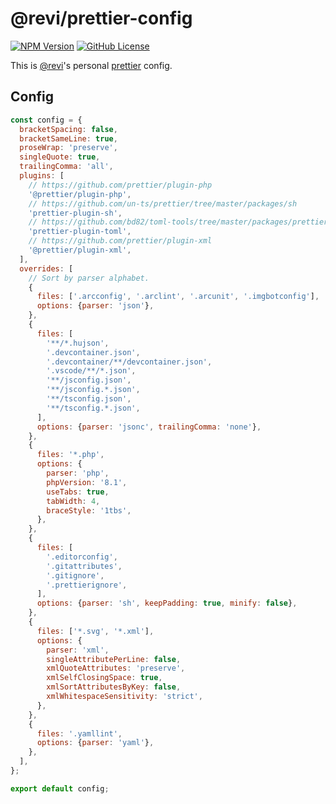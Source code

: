 # @revi/prettier-config

[![NPM Version](https://img.shields.io/npm/v/%40revi%2Fprettier-config?logo=npm&cacheSeconds=600)](https://www.npmjs.com/package/@revi/prettier-config)
[![GitHub License](https://img.shields.io/github/license/revi/sandbox?logo=apache&cacheSeconds=600)](https://github.com/revi/sandbox/tree/master/npm/prettier-config)

This is [@revi](https://revi.xyz/)'s personal [prettier](https://prettier.io/docs/en/) config.

## Config

```js
const config = {
  bracketSpacing: false,
  bracketSameLine: true,
  proseWrap: 'preserve',
  singleQuote: true,
  trailingComma: 'all',
  plugins: [
    // https://github.com/prettier/plugin-php
    '@prettier/plugin-php',
    // https://github.com/un-ts/prettier/tree/master/packages/sh
    'prettier-plugin-sh',
    // https://github.com/bd82/toml-tools/tree/master/packages/prettier-plugin-toml
    'prettier-plugin-toml',
    // https://github.com/prettier/plugin-xml
    '@prettier/plugin-xml',
  ],
  overrides: [
    // Sort by parser alphabet.
    {
      files: ['.arcconfig', '.arclint', '.arcunit', '.imgbotconfig'],
      options: {parser: 'json'},
    },
    {
      files: [
        '**/*.hujson',
        '.devcontainer.json',
        '.devcontainer/**/devcontainer.json',
        '.vscode/**/*.json',
        '**/jsconfig.json',
        '**/jsconfig.*.json',
        '**/tsconfig.json',
        '**/tsconfig.*.json',
      ],
      options: {parser: 'jsonc', trailingComma: 'none'},
    },
    {
      files: '*.php',
      options: {
        parser: 'php',
        phpVersion: '8.1',
        useTabs: true,
        tabWidth: 4,
        braceStyle: '1tbs',
      },
    },
    {
      files: [
        '.editorconfig',
        '.gitattributes',
        '.gitignore',
        '.prettierignore',
      ],
      options: {parser: 'sh', keepPadding: true, minify: false},
    },
    {
      files: ['*.svg', '*.xml'],
      options: {
        parser: 'xml',
        singleAttributePerLine: false,
        xmlQuoteAttributes: 'preserve',
        xmlSelfClosingSpace: true,
        xmlSortAttributesByKey: false,
        xmlWhitespaceSensitivity: 'strict',
      },
    },
    {
      files: '.yamllint',
      options: {parser: 'yaml'},
    },
  ],
};

export default config;
```
